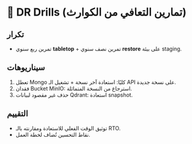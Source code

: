 # 🧪 DR Drills (تمارين التعافي من الكوارث)

## تكرار
- تمرين ربع سنوي **tabletop** + تمرين نصف سنوي **restore** على بيئة staging.

## سيناريوهات
1) تعطل Mongo كليًا: استعادة آخر نسخة + تشغيل الـ API على نسخة جديدة.
2) فقدان Bucket MinIO: استرجاع من النسخة المتماثلة.
3) حذف غير مقصود لبيانات Qdrant: استعادة snapshot.

## التقييم
- توثيق الوقت الفعلي للاستعادة ومقارنته بالـ RTO.
- نقاط التحسين تُضاف لخطة العمل.
